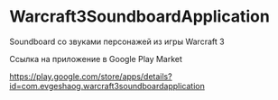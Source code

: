 # Warcraft3SoundboardApplication

Soundboard со звуками персонажей из игры Warcraft 3

Ссылка на приложение в Google Play Market

https://play.google.com/store/apps/details?id=com.evgeshaog.warcraft3soundboardapplication
